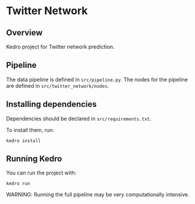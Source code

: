 # Twitter Network

## Overview

Kedro project for Twitter network prediction.

## Pipeline
The data pipeline is defined in `src/pipeline.py`.
The nodes for the pipeline are defined in `src/twitter_network/nodes`.

## Installing dependencies

Dependencies should be declared in `src/requirements.txt`.

To install them, run:

```
kedro install
```

## Running Kedro

You can run the project with:

```
kedro run
```

WARNING: Running the full pipeline may be very computationally intensive.
